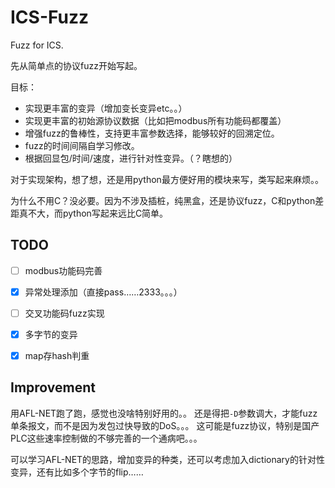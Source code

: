 # ICS-Fuzz
Fuzz for ICS.



先从简单点的协议fuzz开始写起。

目标：
- 实现更丰富的变异（增加变长变异etc。。）
- 实现更丰富的初始源协议数据（比如把modbus所有功能码都覆盖）
- 增强fuzz的鲁棒性，支持更丰富参数选择，能够较好的回溯定位。
- fuzz的时间间隔自学习修改。
- 根据回显包/时间/速度，进行针对性变异。（？瞎想的）

对于实现架构，想了想，还是用python最方便好用的模块来写，类写起来麻烦。。

为什么不用C？没必要。因为不涉及插桩，纯黑盒，还是协议fuzz，C和python差距真不大，而python写起来远比C简单。

## TODO

- [ ] modbus功能码完善
- [x] 异常处理添加（直接pass……2333。。。）
- [ ] 交叉功能码fuzz实现
- [x] 多字节的变异
- [x] map存hash判重


## Improvement
用AFL-NET跑了跑，感觉也没啥特别好用的。。 还是得把`-D`参数调大，才能fuzz单条报文，而不是因为发包过快导致的DoS。。。
这可能是fuzz协议，特别是国产PLC这些速率控制做的不够完善的一个通病吧。。。

可以学习AFL-NET的思路，增加变异的种类，还可以考虑加入dictionary的针对性变异，还有比如多个字节的flip……